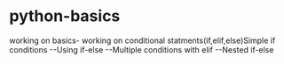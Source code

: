 # python-basics
working on basics- working on conditional statments(if,elif,else)Simple if conditions
--Using if-else
--Multiple conditions with elif
--Nested if-else

